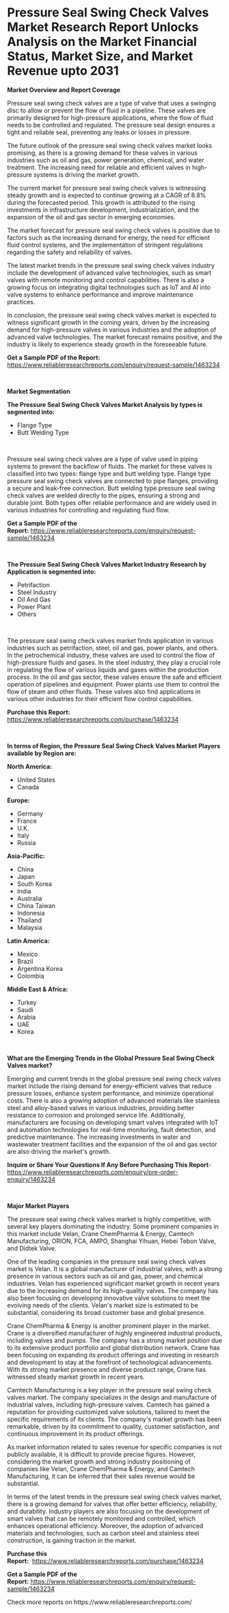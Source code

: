 <p><h1>Pressure Seal Swing Check Valves Market Research Report Unlocks Analysis on the Market Financial Status, Market Size, and Market Revenue upto 2031</h1></p><p><strong>Market Overview and Report Coverage</strong></p>
<p><p>Pressure seal swing check valves are a type of valve that uses a swinging disc to allow or prevent the flow of fluid in a pipeline. These valves are primarily designed for high-pressure applications, where the flow of fluid needs to be controlled and regulated. The pressure seal design ensures a tight and reliable seal, preventing any leaks or losses in pressure.</p><p>The future outlook of the pressure seal swing check valves market looks promising, as there is a growing demand for these valves in various industries such as oil and gas, power generation, chemical, and water treatment. The increasing need for reliable and efficient valves in high-pressure systems is driving the market growth.</p><p>The current market for pressure seal swing check valves is witnessing steady growth and is expected to continue growing at a CAGR of 8.8% during the forecasted period. This growth is attributed to the rising investments in infrastructure development, industrialization, and the expansion of the oil and gas sector in emerging economies.</p><p>The market forecast for pressure seal swing check valves is positive due to factors such as the increasing demand for energy, the need for efficient fluid control systems, and the implementation of stringent regulations regarding the safety and reliability of valves.</p><p>The latest market trends in the pressure seal swing check valves industry include the development of advanced valve technologies, such as smart valves with remote monitoring and control capabilities. There is also a growing focus on integrating digital technologies such as IoT and AI into valve systems to enhance performance and improve maintenance practices.</p><p>In conclusion, the pressure seal swing check valves market is expected to witness significant growth in the coming years, driven by the increasing demand for high-pressure valves in various industries and the adoption of advanced valve technologies. The market forecast remains positive, and the industry is likely to experience steady growth in the foreseeable future.</p></p>
<p><strong>Get a Sample PDF of the Report:</strong> <a href="https://www.reliableresearchreports.com/enquiry/request-sample/1463234">https://www.reliableresearchreports.com/enquiry/request-sample/1463234</a></p>
<p>&nbsp;</p>
<p><strong>Market Segmentation</strong></p>
<p><strong>The Pressure Seal Swing Check Valves Market Analysis by types is segmented into:</strong></p>
<p><ul><li>Flange Type</li><li>Butt Welding Type</li></ul></p>
<p>&nbsp;</p>
<p><p>Pressure seal swing check valves are a type of valve used in piping systems to prevent the backflow of fluids. The market for these valves is classified into two types: flange type and butt welding type. Flange type pressure seal swing check valves are connected to pipe flanges, providing a secure and leak-free connection. Butt welding type pressure seal swing check valves are welded directly to the pipes, ensuring a strong and durable joint. Both types offer reliable performance and are widely used in various industries for controlling and regulating fluid flow.</p></p>
<p><strong>Get a Sample PDF of the Report:</strong>&nbsp;<a href="https://www.reliableresearchreports.com/enquiry/request-sample/1463234">https://www.reliableresearchreports.com/enquiry/request-sample/1463234</a></p>
<p>&nbsp;</p>
<p><strong>The Pressure Seal Swing Check Valves Market Industry Research by Application is segmented into:</strong></p>
<p><ul><li>Petrifaction</li><li>Steel Industry</li><li>Oil And Gas</li><li>Power Plant</li><li>Others</li></ul></p>
<p>&nbsp;</p>
<p><p>The pressure seal swing check valves market finds application in various industries such as petrifaction, steel, oil and gas, power plants, and others. In the petrochemical industry, these valves are used to control the flow of high-pressure fluids and gases. In the steel industry, they play a crucial role in regulating the flow of various liquids and gases within the production process. In the oil and gas sector, these valves ensure the safe and efficient operation of pipelines and equipment. Power plants use them to control the flow of steam and other fluids. These valves also find applications in various other industries for their efficient flow control capabilities.</p></p>
<p><strong>Purchase this Report:</strong>&nbsp; <a href="https://www.reliableresearchreports.com/purchase/1463234">https://www.reliableresearchreports.com/purchase/1463234</a></p>
<p>&nbsp;</p>
<p><strong>In terms of Region, the Pressure Seal Swing Check Valves Market Players available by Region are:</strong></p>
<p>
    <p> <strong> North America: </strong>
        <ul>
            <li>United States</li>
            <li>Canada</li>
        </ul>
        </p> 
    <p> <strong> Europe: </strong>
        <ul>
            <li>Germany</li>
            <li>France</li>
            <li>U.K.</li>
            <li>Italy</li>
            <li>Russia</li>
        </ul>
        </p> 
    <p> <strong> Asia-Pacific: </strong>
        <ul>
            <li>China</li>
            <li>Japan</li>
            <li>South Korea</li>
            <li>India</li>
            <li>Australia</li>
            <li>China Taiwan</li>
            <li>Indonesia</li>
            <li>Thailand</li>
            <li>Malaysia</li>
        </ul>
        </p> 
    <p> <strong> Latin America: </strong>
        <ul>
            <li>Mexico</li>
            <li>Brazil</li>
            <li>Argentina Korea</li>
            <li>Colombia</li>
        </ul>
        </p> 
    <p> <strong> Middle East & Africa: </strong>
        <ul>
            <li>Turkey</li>
            <li>Saudi</li>
            <li>Arabia</li>
            <li>UAE</li>
            <li>Korea</li>
        </ul>
    </p>
    </p>
<p>&nbsp;</p>
<p><strong>What are the Emerging Trends in the Global Pressure Seal Swing Check Valves market?</strong></p>
<p><p>Emerging and current trends in the global pressure seal swing check valves market include the rising demand for energy-efficient valves that reduce pressure losses, enhance system performance, and minimize operational costs. There is also a growing adoption of advanced materials like stainless steel and alloy-based valves in various industries, providing better resistance to corrosion and prolonged service life. Additionally, manufacturers are focusing on developing smart valves integrated with IoT and automation technologies for real-time monitoring, fault detection, and predictive maintenance. The increasing investments in water and wastewater treatment facilities and the expansion of the oil and gas sector are also driving the market's growth.</p></p>
<p><strong>Inquire or Share Your Questions If Any Before Purchasing This Report</strong>- <a href="https://www.reliableresearchreports.com/enquiry/pre-order-enquiry/1463234">https://www.reliableresearchreports.com/enquiry/pre-order-enquiry/1463234</a></p>
<p>&nbsp;</p>
<p><strong>Major Market Players</strong></p>
<p><p>The pressure seal swing check valves market is highly competitive, with several key players dominating the industry. Some prominent companies in this market include Velan, Crane ChemPharma & Energy, Camtech Manufacturing, ORION, FCA, AMPO, Shanghai Yihuan, Hebei Tebon Valve, and Didtek Valve.</p><p>One of the leading companies in the pressure seal swing check valves market is Velan. It is a global manufacturer of industrial valves, with a strong presence in various sectors such as oil and gas, power, and chemical industries. Velan has experienced significant market growth in recent years due to the increasing demand for its high-quality valves. The company has also been focusing on developing innovative valve solutions to meet the evolving needs of the clients. Velan's market size is estimated to be substantial, considering its broad customer base and global presence.</p><p>Crane ChemPharma & Energy is another prominent player in the market. Crane is a diversified manufacturer of highly engineered industrial products, including valves and pumps. The company has a strong market position due to its extensive product portfolio and global distribution network. Crane has been focusing on expanding its product offerings and investing in research and development to stay at the forefront of technological advancements. With its strong market presence and diverse product range, Crane has witnessed steady market growth in recent years.</p><p>Camtech Manufacturing is a key player in the pressure seal swing check valves market. The company specializes in the design and manufacture of industrial valves, including high-pressure valves. Camtech has gained a reputation for providing customized valve solutions, tailored to meet the specific requirements of its clients. The company's market growth has been remarkable, driven by its commitment to quality, customer satisfaction, and continuous improvement in its product offerings.</p><p>As market information related to sales revenue for specific companies is not publicly available, it is difficult to provide precise figures. However, considering the market growth and strong industry positioning of companies like Velan, Crane ChemPharma & Energy, and Camtech Manufacturing, it can be inferred that their sales revenue would be substantial.</p><p>In terms of the latest trends in the pressure seal swing check valves market, there is a growing demand for valves that offer better efficiency, reliability, and durability. Industry players are also focusing on the development of smart valves that can be remotely monitored and controlled, which enhances operational efficiency. Moreover, the adoption of advanced materials and technologies, such as carbon steel and stainless steel construction, is gaining traction in the market.</p><p>  </p></p>
<p><strong>Purchase this Report:</strong>&nbsp;&nbsp;<a href="https://www.reliableresearchreports.com/purchase/1463234">https://www.reliableresearchreports.com/purchase/1463234</a></p>
<p></p>
<p><strong>Get a Sample PDF of the Report:</strong>&nbsp;<a href="https://www.reliableresearchreports.com/enquiry/request-sample/1463234">https://www.reliableresearchreports.com/enquiry/request-sample/1463234</a></p>
<p>Check more reports on https://www.reliableresearchreports.com/</p>